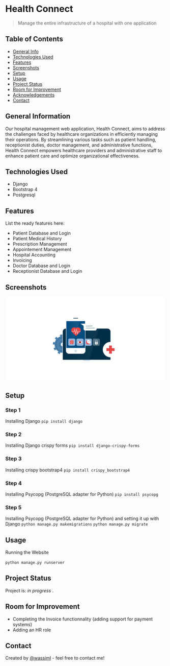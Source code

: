 # Health Connect
> Manage the entire infrastructure of a hospital with one application

## Table of Contents
* [General Info](#general-information)
* [Technologies Used](#technologies-used)
* [Features](#features)
* [Screenshots](#screenshots)
* [Setup](#setup)
* [Usage](#usage)
* [Project Status](#project-status)
* [Room for Improvement](#room-for-improvement)
* [Acknowledgements](#acknowledgements)
* [Contact](#contact)


## General Information
Our hospital management web application, Health Connect, aims to address the challenges faced by healthcare organizations in efficiently managing their operations. By streamlining various tasks such as patient handling, receptionist duties, doctor management, 
and administrative functions, Health Connect empowers healthcare providers and administrative staff to enhance patient care and optimize organizational effectiveness.


## Technologies Used
- Django 
- Bootstrap 4
- Postgresql


## Features
List the ready features here:
- Patient Database and Login
- Patient Medical History  
- Prescription Management
- Appointement Management
- Hospital Accounting
- Invoicing
- Doctor Database and Login
- Receptionist Database and Login


## Screenshots
![logo](./static/images/medlogo.png)


## Setup
### Step 1
Installing Django
`pip install django`
### Step 2
Installing Django crispy forms
`pip install django-crispy-forms`
### Step 3
Installing crispy bootstrap4
`pip install crispy_bootstrap4`
### Step 4
Installing Psycopg (PostgreSQL adapter for Python)
`pip install psycopg`
### Step 5
Installing Psycopg (PostgreSQL adapter for Python) and setting it up with Django
`python manage.py makemigrations`
`python manage.py migrate`


## Usage
Running the Website

`python manage.py runserver`


## Project Status
Project is: _in progress_ .


## Room for Improvement
- Completing the Invoice functionnality (adding support for payment systems)
- Adding an HR role

## Contact
Created by [@wassiml](https://www.github.com/wassim-maziane/) - feel free to contact me!

